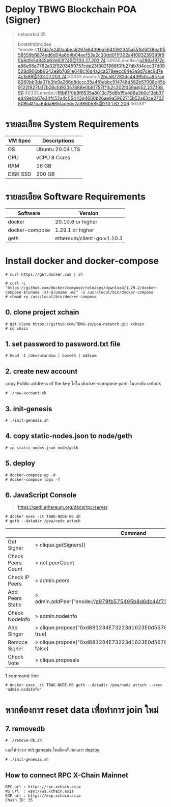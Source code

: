 # Deploy TBWG Blockchain POA (Signer)
> networkid 35

> bootstrabnodes "enode://f17da7e240aabea9297e84396a564f092345a551bfdf38ea1f558559b6874ed6d04a6b4b04ee153e2c30dd011f302a41093239399f95b8dfe5d845b63e63f745@103.27.203.74:30555,enode://a286a1972ca88a98a7762a32f9203459757cde23f3021866f0fb27db7d4ccc37d09528d906bb9642e9b7081e648c16d4a2ca579eecc64e3a9d7cec9d7e4c1588@103.27.203.74:30333,enode://2bc587783dc443950ca957ae8260bb3da07b3fe9a266d8dccc35a4f6ebbc514748d582b57008c45b9122f827fa17b08cfd93357888e0b81757ff1b2c202fd59a@52.237.108.90:30333,enode://f6b81f0b9f6535a8013c75d8b15b488a3b0c13eb37ed49e0b67e34fc52a4c06443d4660b26ae9a5962715b52a63ce2702808b4f1ba64da865fadedc2a9860585@210.1.62.206:30333"

# รายละเอียด System Requirements
|VM Spec  | Descriptions     |
|---------|------------------|
|OS       | Ubuntu 20.04 LTS |
|CPU      |vCPU 8 Cores      |
|RAM      |16 GB             |
|DISK SSD | 200 GB           |

# รายละเอียด Software Requirements
| Software      | Version           |
|---------------|-------------------|
|docker         | 20.10.6 or higher |
|docker-compose | 1.29.1 or higher  |
|geth  | ethereum/client-go:v1.10.3 |

# Install docker and docker-compose
```
# curl https://get.docker.com | sh

# curl -L "https://github.com/docker/compose/releases/download/1.29.2/docker-compose-$(uname -s)-$(uname -m)" -o /usr/local/bin/docker-compose
# chmod +x /usr/local/bin/docker-compose
```
## 0. clone project xchain
```
# git clone https://github.com/TBWG-io/poa-network.git xchain
# cd xhain
```

## 1. set password to password.txt file
```
# head -1 /dev/urandom | base64 | md5sum
```

## 2. create new account
copy Public address of the key ใส่ใน docker-compose.yaml ในบรรทัด unlock
```
# ./new-account.sh
```

## 3. init-genesis
```
# ./init-genesis.sh
```

## 4. copy static-nodes.json to node/geth
```
# cp static-nodes.json node/geth
```

## 5. deploy
```
# docker-compose up -d
# docker-compose logs -f
```

## 6. JavaScript Console

> https://geth.ethereum.org/docs/rpc/server

```
# docker exec -it TBWG-NODE-00 sh
# geth --datadir /poa/node attach
```

|                   |                   Command                                             |
|-------------------|-----------------------------------------------------------------------|
|Get Signer         | > clique.getSigners()                                                 |
|Check Peers Count  | > net.peerCount                                                       |
|Check IP Peers     | > admin.peers                                                         |
|Add Peers Static   | > admin.addPeer("enode://a979fb575495b8d6db44f75@52.16.188.185:30303")|
|Check NodeInfo     | > admin.nodeInfo                                                      |
|Add Singer         | > clique.propose("0xd881234E73223d1623E0d56789942eA1c0B67890", true)  |
|Remoce Signer      | > clique.propose("0xd881234E73223d1623E0d56789942eA1c0B67890", false) |
|Check Vote         | > clique.proposals                                                    |

1 command-line
```
# docker exec -it TBWG-NODE-00 geth --datadir /poa/node attach --exec 'admin.nodeInfo'
```
# หากต้องการ reset data เพื่อทำการ join ใหม่
## 7. removedb
```
# ./remove-db.sh
```
และให้ทำการ init genesis ใหม่อีกครั้งก่อนการ deploy
```
# ./init-genesis.sh
```


## How to connect RPC X-Chain Mainnet
```
RPC url : https://rpc.xchain.asia
WS url  : wss://ws.xchain.asia
EXP url : https://exp.xchain.asia
Chain ID: 35
```


